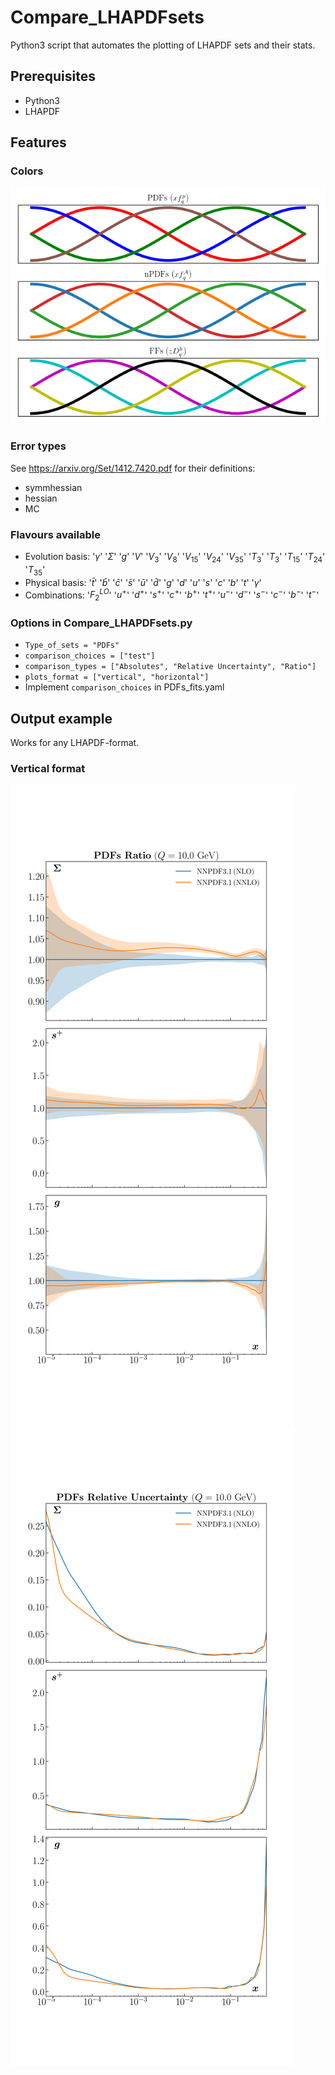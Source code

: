 # Compare_LHAPDFsets
Python3 script that automates the plotting of LHAPDF sets and their stats.

## Prerequisites
- Python3
- LHAPDF

## Features

### Colors
![colors](https://github.com/rabah-khalek/Compare_LHAPDFsets/blob/main/colors.png)

### Error types
See https://arxiv.org/Set/1412.7420.pdf for their definitions:
- symmhessian
- hessian
- MC

### Flavours available
- Evolution basis: '$\gamma$' '$\Sigma$' '$g$' '$V$' '$V_3$' '$V_8$' '$V_{15}$' '$V_{24}$' '$V_{35}$' '$T_{3}$' '$T_{3}$' '$T_{15}$' '$T_{24}$' '$T_{35}$'
- Physical basis: '$\bar{t}$' '$\bar{b}$' '$\bar{c}$' '$\bar{s}$' '$\bar{u}$' '$\bar{d}$' '$g$' '$d$' '$u$' '$s$' '$c$' '$b$' '$t$' '$\gamma$'
- Combinations: '$F_2^{LO}$' '$u^+$' '$d^+$' '$s^+$' '$c^+$' '$b^+$' '$t^+$' '$u^-$' '$d^-$' '$s^-$' '$c^-$' '$b^-$' '$t^-$'

### Options in Compare_LHAPDFsets.py
- `Type_of_sets = "PDFs"`
- `comparison_choices = ["test"]`
- `comparison_types = ["Absolutes", "Relative Uncertainty", "Ratio"]`
- `plots_format = ["vertical", "horizontal"]`
- Implement `comparison_choices` in PDFs_fits.yaml

## Output example
Works for any LHAPDF-format.

### Vertical format
![Vertical Ratio](https://github.com/rabah-khalek/Compare_LHAPDFsets/blob/main/PDFs_fits/vertical/test_RatioPDFs_Q10.png?raw=true)
![Vertical Relative](https://github.com/rabah-khalek/Compare_LHAPDFsets/blob/main/PDFs_fits/vertical/test_RelativePDFs_Q10.png?raw=true)

